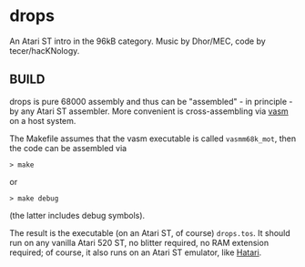 # drops

An Atari ST intro in the 96kB category. Music by Dhor/MEC, code by tecer/hacKNology.

## BUILD

drops is pure 68000 assembly and thus can be "assembled" - in principle - by any Atari ST assembler.
More convenient is cross-assembling via [vasm](http://sun.hasenbraten.de/vasm/) on a host system.

The Makefile assumes that the vasm executable is called `vasmm68k_mot`, then the code can be assembled via
```
> make
```
or
```
> make debug
```
(the latter includes debug symbols).

The result is the executable (on an Atari ST, of course) `drops.tos`.
It should run on any vanilla Atari 520 ST, no blitter required, no RAM extension required; of course, it also runs on an Atari ST emulator, like [Hatari](https://hatari.tuxfamily.org/).
